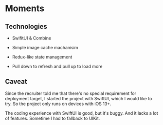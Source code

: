 # Moments

## Technologies

- SwifitUI & Combine

- Simple image cache machanisim

- Redux-like state management

- Pull down to refresh and pull up to load more

  

## Caveat

Since the recruiter told me that there's no special requirement for deployment target, I started the project with SwiftUI, which I would like to try. So the project only runs on devices with iOS 13+. 

The coding experience with SwiftUI is good, but it's buggy. And it lacks a lot of features. Sometime I had to fallback to UIKit.

